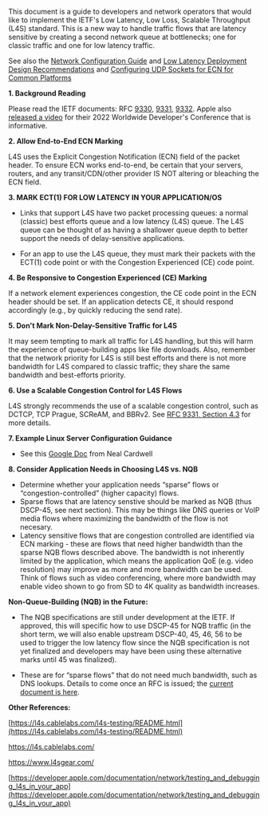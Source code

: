 This document is a guide to developers and network operators that would like to implement the IETF's Low Latency, Low Loss, Scalable Throughput (L4S) standard. 
This is a new way to handle traffic flows that are latency sensitive by creating a second network queue at bottlenecks; one for classic traffic 
and one for low latency traffic. 

See also the [Network Configuration Guide](https://github.com/jlivingood/IETF-L4S-Deployment/blob/main/Network-Config-Guide.md) and [Low Latency Deployment Design Recommendations](https://datatracker.ietf.org/doc/draft-livingood-low-latency-deployment/) and [Configuring UDP Sockets for ECN for Common Platforms](https://www.ietf.org/archive/id/draft-duke-tsvwg-udp-ecn-01.html)


**1.	Background Reading**

Please read the IETF documents: RFC [9330](https://www.rfc-editor.org/rfc/rfc9330.html), [9331](https://www.rfc-editor.org/rfc/rfc9331.html), 
[9332](https://www.rfc-editor.org/rfc/rfc9332.html). Apple also [released a video](https://developer.apple.com/videos/play/wwdc2022/10078/) for their 2022 Worldwide Developer's Conference that is informative. 


**2.	Allow End-to-End ECN Marking**

L4S uses the Explicit Congestion Notification (ECN) field of the packet header. To ensure ECN works end-to-end, be certain that your servers, routers, and any transit/CDN/other provider IS NOT altering or bleaching the ECN field.

**3.	MARK ECT(1) FOR LOW LATENCY IN YOUR APPLICATION/OS**

- Links that support L4S have two packet processing queues: a normal (classic) best efforts queue and a low latency (L4S) queue. The L4S queue can be thought of as having a shallower queue depth to better support the needs of delay-sensitive applications. 

- For an app to use the L4S queue, they must mark their packets with the ECT(1) code point or with the Congestion Experienced (CE) code point. 

**4.	Be Responsive to Congestion Experienced (CE) Marking**

If a network element experiences congestion, the CE code point in the ECN header should be set. If an application detects CE, it should respond accordingly (e.g., by quickly reducing the send rate). 

**5.	Don't Mark Non-Delay-Sensitive Traffic for L4S**

It may seem tempting to mark all traffic for L4S handling, but this will harm the experience of queue-building apps like file downloads. Also, remember that the network priority for L4S is still best efforts and there is not more bandwidth for L4S compared to classic traffic; they share the same bandwidth and best-efforts priority.

**6.	Use a Scalable Congestion Control for L4S Flows**

L4S strongly recommends the use of a scalable congestion control, such as DCTCP, TCP Prague, SCReAM, and BBRv2. See [RFC 9331, Section 4.3](https://www.rfc-editor.org/rfc/rfc9331#section-4.3) for more details. 

**7. Example Linux Server Configuration Guidance**
- See this [Google Doc](https://docs.google.com/document/d/121yxshjVd4la3mF_PHZroO_MWg-YFcDLhMrPVcL0wvs/edit#heading=h.gjdgxs) from Neal Cardwell

**8. Consider Application Needs in Choosing L4S vs. NQB**
-	Determine whether your application needs “sparse” flows or “congestion-controlled” (higher capacity) flows.
-	Sparse flows that are latency senstive should be marked as NQB (thus DSCP-45, see next section). This may be things like DNS queries or VoIP media flows where maximizing the bandwidth of the flow is not necesary.
- Latency sensitive flows that are congestion controlled are identified via ECN marking - these are flows that need higher bandwidth than the sparse NQB flows described above. The bandwidth is not inherently limited by the application, which means the application QoE (e.g. video resolution) may improve as more and more bandwidth can be used. Think of flows such as video conferencing, where more bandwidth may enable video shown to go from SD to 4K quality as bandwidth increases. 

**Non-Queue-Building (NQB) in the Future:**

-	The NQB specifications are still under development at the IETF. If approved, this will specific how to use DSCP-45 for NQB traffic (in the short term, we will also enable upstream DSCP-40, 45, 46, 56 to be used to trigger the low latency flow since the NQB specification is not yet finalized and developers may have been using these alternative marks until 45 was finalized).

-	These are for “sparse flows” that do not need much bandwidth, such as DNS lookups. Details to come once an RFC is issued; the [current document is here](https://datatracker.ietf.org/doc/draft-ietf-tsvwg-nqb/). 


**Other References:** 

[https://l4s.cablelabs.com/l4s-testing/README.html](https://l4s.cablelabs.com/l4s-testing/README.html)
 
[https://l4s.cablelabs.com/ ](https://l4s.cablelabs.com/)

[https://www.l4sgear.com/ ](https://www.l4sgear.com/)

[https://developer.apple.com/documentation/network/testing_and_debugging_l4s_in_your_app](https://developer.apple.com/documentation/network/testing_and_debugging_l4s_in_your_app)
